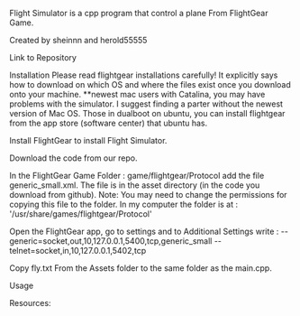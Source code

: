 Flight Simulator is a cpp program that control a plane From FlightGear Game.

Created by sheinnn and herold55555

Link to Repository

Installation
Please read flightgear installations carefully! It explicitly says how to download on which OS and where the files exist once you download onto your machine. **newest mac users with Catalina, you may have problems with the simulator. I suggest finding a parter without the newest version of Mac OS. Those in dualboot on ubuntu, you can install flightgear from the app store (software center) that ubuntu has.

Install FlightGear to install Flight Simulator.

Download the code from our repo.

In the FlightGear Game Folder : game/flightgear/Protocol add the file generic_small.xml. The file is in the asset directory (in the code you download from github). Note: You may need to change the permissions for copying this file to the folder. In my computer the folder is at : '/usr/share/games/flightgear/Protocol'

Open the FlightGear app, go to settings and to Additional Settings write : --generic=socket,out,10,127.0.0.1,5400,tcp,generic_small
--telnet=socket,in,10,127.0.0.1,5402,tcp

Copy fly.txt From the Assets folder to the same folder as the main.cpp.

Usage

Resources:
